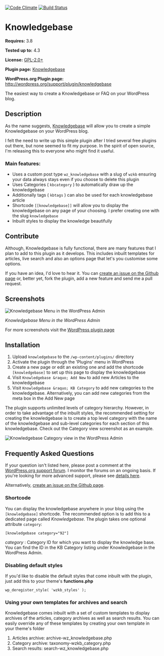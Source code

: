 [![Code Climate](https://codeclimate.com/github/WebberZone/knowledgebase/badges/gpa.svg)](https://codeclimate.com/github/WebberZone/knowledgebase) [![Build Status](https://travis-ci.org/WebberZone/knowledgebase.svg?branch=master)](https://travis-ci.org/WebberZone/knowledgebase)

# Knowledgebase

__Requires:__ 3.8

__Tested up to:__ 4.3

__License:__ [GPL-2.0+](http://www.gnu.org/licenses/gpl-2.0.html)

__Plugin page:__ [Knowledgebase](https://webberzone.com/plugins/knowledgebase/)

__WordPress.org Plugin page:__ http://wordpress.org/support/plugin/knowledgebase

The easiest way to create a Knowledgebase or FAQ on your WordPress blog.

## Description

As the name suggests, [Knowledgebase](https://webberzone.com/plugins/knowledgebase/) will allow you to create a simple Knowledgebase on your WordPress blog.

I felt the need to write up this simple plugin after I tried several free plugins out there, but none seemed to fit my purpose. In the spirit of open source, I'm releasing this to everyone who might find it useful.

### Main features:

* Uses a custom post type `wz_knowledgebase` with a slug of `wzkb` ensuring your data always stays even if you choose to delete this plugin
* Uses Categories ( `kbcategory` ) to automatically draw up the knowledgebase
* Additionally tags ( `kbtags` ) can also be used for each knowledgebase article
* Shortcode `[[knowledgebase]]` will allow you to display the knowledgebase on any page of your choosing. I prefer creating one with the slug `knowledgebase`
* Inbuilt styles to display the knowledge beautifully

## Contribute

Although, Knowledgebase is fully functional, there are many features that I plan to add to this plugin as it develops. This includes inbuilt templates for articles, live search and also an options page that let's you customise some options.

If you have an idea, I'd love to hear it. You can [create an issue on the Github page](https://github.com/WebberZone/knowledgebase/issues) or, better yet, fork the plugin, add a new feature and send me a pull request.


## Screenshots
![Knowledgebase Menu in the WordPress Admin](https://raw.githubusercontent.com/WebberZone/knowledgebase/master/assets/screenshot-1.png)

_Knowledgebase Menu in the WordPress Admin_

For more screenshots visit the <a href="http://wordpress.org/plugins/knowledgebase/screenshots/">WordPress plugin page</a>


## Installation

1. Upload `knowledgebase` to the `/wp-content/plugins/` directory
2. Activate the plugin through the 'Plugins' menu in WordPress
3. Create a new page or edit an existing one and add the shortcode `[knowledgebase]` to set up this page to display the knowledgebase
4. Visit `Knowledgebase &raquo; Add New` to add new Articles to the knowledgebase
5. Visit `Knowledgebase &raquo; KB Category` to add new categories to the knowledgebase. Alternatively, you can add new categories from the meta box in the Add New page

The plugin supports unlimited levels of category hierarchy. However, in order to take advantage of the inbuilt styles, the recommended setting for creating the knowledgebase is to create a top level category with the name of the knowledgebase and sub-level categories for each section of this knowledgebase. Check out the Category view screenshot as an example.

![Knowledgebase Category view in the WordPress Admin](https://raw.githubusercontent.com/WebberZone/knowledgebase/master/assets/screenshot-3.png)



## Frequently Asked Questions

If your question isn't listed here, please post a comment at the <a href="http://wordpress.org/support/plugin/knowledgebase">WordPress.org support forum</a>. I monitor the forums on an ongoing basis. If you're looking for more advanced support, please see <a href="http://ajaydsouza.com/support/">details here</a>.

Alternatively, [create an issue on the Github page](https://github.com/WebberZone/knowledgebase/issues).

### Shortcode

You can display the knowledgebase anywhere in your blog using the `[knowledgebase]` shortcode. The recommended option is to add this to a dedicated page called *Knowledgebase*. The plugin takes one optional attribute `category`:

```
[knowledgebase category="92"]
```

*category* : Category ID for which you want to display the knowledge base. You can find the ID in the KB Category listing under Knowledgebase in the WordPress Admin.

### Disabling default styles

If you'd like to disable the default styles that come inbuilt with the plugin, just add this to your theme's **functions.php**

```
wp_deregister_style( 'wzkb_styles' );
```


### Using your own templates for archives and search

Knowledgebase comes inbuilt with a set of custom templates to display archives of the articles, category archives as well as search results. You can easily override any of these templates by creating your own template in your theme's folder

1. Articles archive: archive-wz_knowledgebase.php
2. Category archive: taxonomy-wzkb_category.php
3. Search results: search-wz_knowledgebase.php



